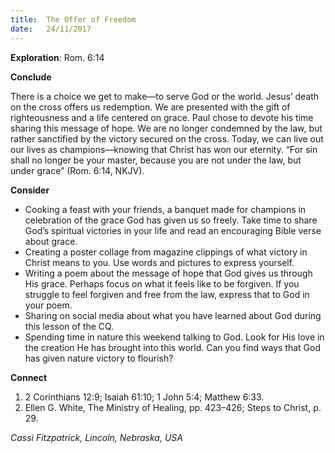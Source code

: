 ```yaml
---
title:  The Offer of Freedom
date:   24/11/2017
---
```


**Exploration**: Rom. 6:14

**Conclude**

There is a choice we get to make—to serve God or the world. Jesus’ death on the cross offers us redemption. We are presented with the gift of righteousness and a life centered on grace. Paul chose to devote his time sharing this message of hope. We are no longer condemned by the law, but rather sanctified by the victory secured on the cross. Today, we can live out our lives as champions—knowing that Christ has won our eternity. “For sin shall no longer be your master, because you are not under the law, but under grace” (Rom. 6:14, NKJV).

**Consider**

- Cooking a feast with your friends, a banquet made for champions in celebration of the grace God has given us so freely. Take time to share God’s spiritual victories in your life and read an encouraging Bible verse about grace.
- Creating a poster collage from magazine clippings of what victory in Christ means to you. Use words and pictures to express yourself.
- Writing a poem about the message of hope that God gives us through His grace. Perhaps focus on what it feels like to be forgiven. If you struggle to feel forgiven and free from the law, express that to God in your poem.
- Sharing on social media about what you have learned about God during this lesson of the CQ.
- Spending time in nature this weekend talking to God. Look for His love in the creation He has brought into this world. Can you find ways that God has given nature victory to flourish?

**Connect**

1. 2 Corinthians 12:9; Isaiah 61:10; 1 John 5:4; Matthew 6:33.
2. Ellen G. White, The Ministry of Healing, pp. 423–426; Steps to Christ, p. 29.

_Cassi Fitzpatrick, Lincoln, Nebraska, USA_